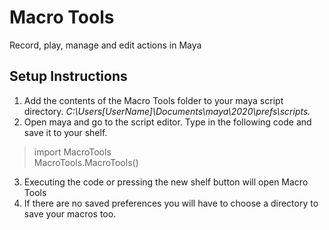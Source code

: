 # Macro Tools
Record, play, manage and edit actions in Maya

## Setup Instructions
1. Add the contents of the Macro Tools folder to your maya script directory. _C:\Users\[UserName]\Documents\maya\2020\prefs\scripts._
2. Open maya and go to the script editor. Type in the following code and save it to your shelf.
  
  >import MacroTools<br />
  >MacroTools.MacroTools()<br />
  
3. Executing the code or pressing the new shelf button will open Macro Tools
4. If there are no saved preferences you will have to choose a directory to save your macros too.
